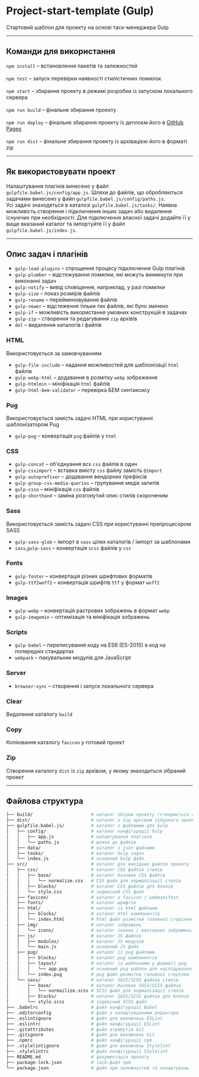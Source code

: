 # Project-start-template (Gulp)
Стартовий шаблон для проекту на основі таск-менеджера Gulp
___
## Команди для використання
`npm install` – встановлення пакетів та залежностей<br><br>
`npm test` – запуск перевірки наявності стилістичних помилок<br><br>
`npm start` – збирання проекту в режимі розробки із запуском локального сервера<br><br>
`npm run build` – фінальне збирання проекту <br><br>
`npm run deploy` – фінальне збирання проекту із деплоєм його в [GitHub Pages](https://pages.github.com)<br><br>
`npm run dist` – фінальне збирання проекту із архівацією його в форматі zip<br>
___
## Як використовувати проект
Налаштування плагінів винесено у файл `gulpfile.babel.js/config/app.js`.  Шляхи до файлів, що обробляються задачами винесено у файл `gulpfile.babel.js/config/paths.js`.<br>
Усі задачі знаходяться в каталозі `gulpfile.babel.js/tasks/`. Наявна можливість створення і підключення інших задач або видалення існуючих при необхідності. Для підключення власної задачі додайте її у вище вказаний каталог та  імпортуйте її у файл `gulpfile.babel.js/index.js`.
___
## Опис задач і плагінів
* `gulp-load-plugins` – спрощення процесу підключення Gulp плагінів
* `gulp-plumber` – відстежування помилки, які можуть виникнути при виконанні задач
* `gulp-notify` – вивід сповіщення, наприклад, у разі помилки
* `gulp-size` – показ розмірів файлів
* `gulp-rename` – перейменовування файлів
* `gulp-newer` – відстеження тільки тих файлів, які було змінено
* `gulp-if` – можливість використання умовних конструкцій в задачах
* `gulp-zip` – створення та редагування `zip` архівів
* `del` – видалення каталогів і файлів
### HTML
Використовується за замовчуванням
* `gulp-file-include` – надання можливостей для шаблонізації `html` файлів
* `gulp-webp-html` – додавання в розмітку `webp` зображення
* `gulp-htmlmin` – мініфікація `html` файлів
* `gulp-html-bem-validator` – перевірка БЕМ синтаксису
### Pug
Використовується замість задачі HTML при користуванні шаблонізатором Pug
* `gulp-pug` – конвертація `pug` файлів у `html`
### CSS
* `gulp-concat` – об'єднуання всх `css` файлів в один
* `gulp-cssimport` – вставка вмісту `css` файлу замість `@import`
* `gulp-autoprefixer` – додавання вендорних префіксів
* `gulp-group-css-media-queries` – групування медіа запитів
* `gulp-csso` – мініфікація `css` файлів
* `gulp-shorthand` – заміна розгонутий опис стилів скороченим
### Sass
Використовується замість задачі CSS при користуванні препроцесором SASS
* `gulp-sass-glob` – імпорт в `sass` цілих каталогів / імпорт за шаблонами
* `sass`,`gulp-sass` – конвертація `sсss` файлів у `сss`
### Fonts
* `gulp-fonter` – конвертація різних шрифтових форматів
* `gulp-ttf2woff2` – конвертація шрифтів `ttf` у формат `woff2`
### Images
* `gulp-webp` – конвертація растрових зображень в формат `webp`
* `gulp-imagemin` – оптимізація та мініфікація зображень
### Scripts
* `gulp-babel` – переписування коду на ES6 (ES-2015) в код на попередніх стандартах
* `webpack` – пакувальник модулів для JavaScript
### Server
* `browser-sync` – створення і запуск локального сервера
### Clear
Видалення каталогу `build`
### Copy
Копіювання каталогу `favicon` у готовий проект
### Zip
Створення каталогу `dist` із `zip` архівом, у якому знаходиться зібраний проект
___
## Файлова структура
```bash
├── build/                      # каталог збірки проекту (створюється автоматично)
├── dist/                       # каталог з zip архівом зібраного проекту (створюється автоматично)
├── gulpfile.babel.js/          # каталог з файламим для Gulp
│   ├── config/                 # каталог конфігурації Gulp
│   │   ├── app.js              # налаштування плагінів
│   │   └── paths.js            # шляхи до файлів
│   ├── data/                   # каталог з json файлами
│   ├── tasks/                  # каталог Gulp задач
│   └── index.js                # основний Gulp файл
├── src/                        # каталог для вихідних файлів проекту
│   ├── css/                    # каталог CSS файлів стилів
│   │   ├── base/               # каталог базових CSS файлів
│   │   │   └── normalize.css   # CSS файл для нормалізації стилів
│   │   ├── blocks/             # каталог CSS файлів для блоків
│   │   └── style.css           # індексний CSS файл
│   ├── favicon/                # каталог з favicon / webmanifest   
│   ├── fonts/                  # каталог шрифтів
│   ├── html/                   # каталог із html файлами
│   │   ├── blocks/             # каталог html компонентів
│   │   └── index.html          # html файл розмітки головної сторінки
│   ├── img/                    # каталог зображень
│   │   └── icons/              # каталог іконок / векторних зображень
│   ├── js/                     # каталог JS файлів
│   │   ├── modules/            # каталог JS модулів
│   │   └── main.js             # основний JS файл
│   ├── pug/                    # каталог із pug файлами
│   │   ├── blocks/             # каталог pug компонентів
│   │   ├── layout/             # каталог із шаблонами у форматі pug
│   │   │   └── app.pug         # основний pug шаблон для наслідування
│   │   └── index.pug           # pug файл розмітки головної сторінки
│   └── sass/                   # каталог SASS/SCSS файлів стилів
│       ├── base/               # каталог базових SASS/SCSS файлів
│       │   └── normailize.scss # SCSS файл для нормалізації стилів
│       ├── blocks/             # каталог SASS/SCSS файлів для блоків
│       └── style.scss          # індексний SCSS файл
├── .babelrc                    # файл конфігурації Babel
├── .editorconfig               # файл з налаштуваннями редактора
├── .eslintignore               # файл для виключень ESLint
├── .eslintrc                   # файл конфігурації ESLint
├── .gitattributes              # файл атрибутів Git
├── .gitignore                  # файл для виключень Git
├── .npmrc                      # файл конфігурації npm
├── .stylelintignore            # файл для виключень Stylelint
├── .stylelintrc                # файл конфігурації Stylelint
├── README.md                   # документація проекту
├── package-lock.json           # lock-файл npm
└── package.json                # файл npm залежностей та налаштувань
```
